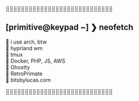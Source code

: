 ⣿⣿⣿⣿⣿⣿⣿⣿⣿⣿⣿⣿⣿⣿⣿⣿⣿⣿⣿⣿⣿⣿⣿⣿⣿⣿⣿⣿

   ## [primitive@keypad ~] ❯ neofetch
                                         
     i use arch, btw                    
     hyprland wm                        
     tmux                               
     Docker, PHP, JS, AWS               
     Ghostty                            
     RetroPrimate                       
     bitsbylucas.com                    

⣿⣿⣿⣿⣿⣿⣿⣿⣿⣿⣿⣿⣿⣿⣿⣿⣿⣿⣿⣿⣿⣿⣿⣿⣿⣿⣿⣿
